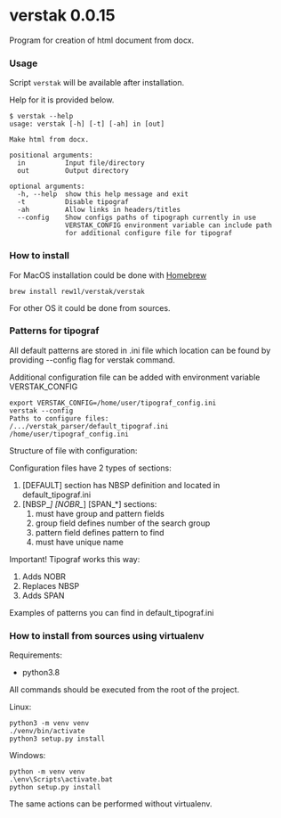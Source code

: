 # verstak 0.0.15
Program for creation of html document from docx.

### Usage
Script `verstak` will be available after installation.

Help for it is provided below. 
```
$ verstak --help
usage: verstak [-h] [-t] [-ah] in [out]

Make html from docx.

positional arguments:
  in          Input file/directory
  out         Output directory

optional arguments:
  -h, --help  show this help message and exit
  -t          Disable tipograf
  -ah         Allow links in headers/titles
  --config    Show configs paths of tipograph currently in use
              VERSTAK_CONFIG environment variable can include path
              for additional configure file for tipograf
```

### How to install
For MacOS installation could be done with [Homebrew](https://brew.sh/)
```shell script
brew install rew1l/verstak/verstak
```
For other OS it could be done from sources.

### Patterns for tipograf
All default patterns are stored in .ini file which location
can be found by providing --config flag for verstak command.

Additional configuration file can be added with environment
variable VERSTAK_CONFIG
```
export VERSTAK_CONFIG=/home/user/tipograf_config.ini
verstak --config
Paths to configure files:
/.../verstak_parser/default_tipograf.ini
/home/user/tipograf_config.ini
```
Structure of file with configuration:

Configuration files have 2 types of sections:
1. [DEFAULT] section has NBSP definition and located
in default_tipograf.ini
2. [NBSP_*] [NOBR_*] [SPAN_*] sections:
    1. must have group and pattern fields
    2. group field defines number of the search group
    3. pattern field defines pattern to find
    4. must have unique name

Important! Tipograf works this way:
1. Adds NOBR
2. Replaces NBSP
3. Adds SPAN

Examples of patterns you can find in default_tipograf.ini 

### How to install from sources using virtualenv

Requirements:
- python3.8

All commands should be executed from the root of the project.

Linux:
```
python3 -m venv venv
./venv/bin/activate
python3 setup.py install
```

Windows:
```
python -m venv venv
.\env\Scripts\activate.bat
python setup.py install
```

The same actions can be performed without virtualenv.
